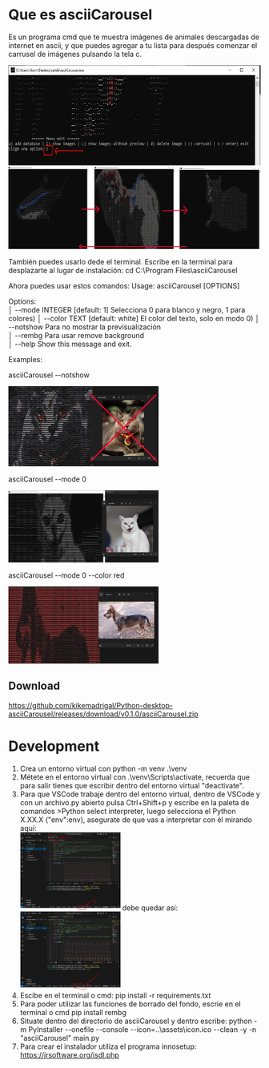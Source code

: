 # Que es asciiCarousel

Es un programa cmd que te muestra imágenes de animales descargadas de internet en ascii,
y que puedes agregar a tu lista para después comenzar el carrusel de imágenes pulsando la tela c.

<img src="assets/readme/readme0-0.JPG" width="800px" height="200px" />

<img src="assets/readme/readme0-1.png" width="800px" />







También puedes usarlo dede el terminal.
Escribe en la terminal para desplazarte al lugar de instalación:
cd C:\Program Files\asciiCarousel

Ahora puedes usar estos comandos:
 Usage: asciiCarousel [OPTIONS]

Options:                                                                                                            
│ --mode    INTEGER [default: 1] Selecciona 0 para blanco y negro, 1 para colores) 
│ --color   TEXT [default: white] El color del texto, solo en modo 0)
│ --notshow Para no mostrar la previsualización                              
│ --rembg   Para usar remove background                               
│ --help    Show this message and exit.   

Examples:

   asciiCarousel --notshow

<img src="assets/readme/mode1-1.JPG" width="300px" />

   asciiCarousel --mode 0 

<img src="assets/readme/image4.JPG" width="300px" />

 asciiCarousel --mode 0 --color red

<img src="assets/readme/mode0-red.JPG" width="300px" />

## Download

https://github.com/kikemadrigal/Python-desktop-asciiCarousel/releases/download/v0.1.0/asciiCarousel.zip


# Development

1. Crea un entorno virtual con python -m venv .\venv
2. Métete en el entorno virtual con .\venv\Scripts\activate, recuerda que para salir tienes que escribir dentro del entorno virtual "deactivate".
3. Para que VSCode trabaje dentro del entorno virtual, dentro de VSCode  y con un archivo.py abierto pulsa Ctrl+Shift+p y escribe en la paleta de  comandos >Python select interpreter, luego selecciona el Python X.XX.X ("env":env), asegurate de que vas a interpretar con él mirando aquí:   
   <img src="assets/readme/help1.JPG" width="200px" />
   debe quedar así:
   <img src="assets/readme/help2.JPG" width="200px" />
4. Escibe en el terminal o cmd: pip install -r requirements.txt
5. Para poder utilizar las funciones de borrado del fondo, escrie en el terminal o cmd  pip install rembg
6. Situate dentro del directorio de asciiCarousel y dentro escribe: python -m PyInstaller --onefile --console --icon=..\assets\icon.ico --clean -y -n "asciiCarousel" main.py
7. Para crear el instalador utiliza el programa innosetup: https://jrsoftware.org/isdl.php